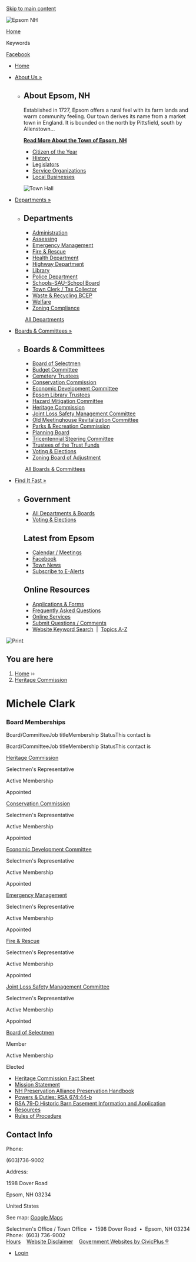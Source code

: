 [Skip to main content](https://www.epsomnh.org/people/michele-clark/)

![Epsom NH](https://www.epsomnh.gov/sites/all/themes/custom/sites/epsomnh/vts_epsomnh/logo.png)

[Home](https://www.epsomnh.gov)

Keywords

[Facebook](https://www.facebook.com/epsomnh.org)

- [Home](https://www.epsomnh.org)
- [About Us »](https://www.epsomnh.org/about-us)
  
  - ## About Epsom, NH
    
    Established in 1727, Epsom offers a rural feel with its farm lands and warm community feeling. Our town derives its name from a market town in England. It is bounded on the north by Pittsfield, south by Allenstown...
    
    [**Read More About the Town of Epsom, NH**](https://www.epsomnh.gov/about-us)
    
    - [Citizen of the Year](https://www.epsomnh.org/about-us/pages/citizen-year)
    - [History](https://www.epsomnh.gov/about-us/pages/history)
    - [Legislators](https://www.epsomnh.gov/about-us/links/legislators)
    - [Service Organizations](https://www.epsomnh.gov/about-us/pages/service-organizations)
    - [Local Businesses](https://www.epsomnh.org/about-us/pages/local-businesses)
    
    ![Town Hall](https://www.epsomnh.gov/sites/g/files/vyhlif4396/f/resize/imce/town_hall_w_flag_1-500x458.jpg)
- [Departments »](https://www.epsomnh.org/departments)
  
  - ## Departments
    
    - [Administration](https://www.epsomnh.org/administration)
    - [Assessing](https://www.epsomnh.org/assessing)
    - [Emergency Management](https://www.epsomnh.org/emergency-management)
    - [Fire &amp; Rescue](https://www.epsomnh.org/fire-rescue)
    
    <!--THE END-->
    
    - [Health Department](https://www.epsomnh.org/health-department)
    - [Highway Department](https://www.epsomnh.org/highway-department)
    - [Library](https://www.epsomnh.org/library)
    - [Police Department](https://www.epsomnh.org/police-department)
    - [Schools-SAU-School Board](https://www.epsomnh.org/schools-sau-school-board)
    
    <!--THE END-->
    
    - [Town Clerk / Tax Collector](https://www.epsomnh.org/town-clerk-tax-collector)
    - [Waste &amp; Recycling BCEP](https://www.epsomnh.org/waste-recycling)
    - [Welfare](https://www.epsomnh.org/welfare)
    - [Zoning Compliance](https://www.epsomnh.org/zoning-compliance)
    
     [All Departments](https://www.epsomnh.org/departments)
- [Boards &amp; Committees »](https://www.epsomnh.org/boards)
  
  - ## Boards &amp; Committees
    
    - [Board of Selectmen](https://www.epsomnh.org/board-selectmen)
    - [Budget Committee](https://www.epsomnh.org/budget-committee)
    - [Cemetery Trustees](https://www.epsomnh.org/cemetery-trustees)
    - [Conservation Commission](https://www.epsomnh.org/conservation-commission)
    - [Economic Development Committee](https://www.epsomnh.org/economic-development-committee)
    
    <!--THE END-->
    
    - [Epsom Library Trustees](https://www.epsomlibrary.com/trustees)
    - [Hazard Mitigation Committee](https://www.epsomnh.org/hazard-mitigation-committee)
    - [Heritage Commission](https://www.epsomnh.org/heritage-commission)
    - [Joint Loss Safety Management Committee](https://www.epsomnh.org/joint-loss-safety-management-committee)
    - [Old Meetinghouse Revitalization Committee](https://www.epsomnh.org/old-meeting-house-revitalization-committee)
    - [Parks &amp; Recreation Commission](https://www.epsomnh.org/parks-recreation-commission)
    
    <!--THE END-->
    
    - [Planning Board](https://www.epsomnh.org/planning-board)
    - [Tricentennial Steering Committee](https://www.epsomnh.org/tricentennial-steering-committee)
    - [Trustees of the Trust Funds](https://www.epsomnh.org/trustees-trust-funds)
    - [Voting &amp; Elections](https://www.epsomnh.org/voting-elections)
    - [Zoning Board of Adjustment](https://www.epsomnh.org/zoning-board-adjustment)
    
     [All Boards &amp; Committees](https://www.epsomnh.org/boards)
- [Find It Fast »](https://www.epsomnh.org/where)
  
  - ## Government
    
    - [All Departments &amp; Boards](https://www.epsomnh.gov/contacts-directory)
    - [Voting &amp; Elections](https://www.epsomnh.gov/voting-elections)
    
    ## Latest from Epsom
    
    - [Calendar / Meetings](https://www.epsomnh.gov/home/links/calendar)
    - [Facebook](https://www.facebook.com/epsomnh.org)
    - [Town News](https://www.epsomnh.gov/node/1/news)
    - [Subscribe to E-Alerts](https://www.epsomnh.gov/subscribe)
    
    ## Online Resources
    
    - [Applications &amp; Forms](https://www.epsomnh.org/files)
    - [Frequently Asked Questions](https://www.epsomnh.gov/faqs)
    - [O](https://www.epsomnh.gov/home/pages/online-services)[nline Services](https://www.epsomnh.org/home/pages/online-services)
    - [Submit Questions / Comments](https://www.epsomnh.gov/home/webforms/questions-comments)
    - [Website Keyword Search](https://www.epsomnh.gov/advanced-search)  |  [Topics A-Z](https://www.epsomnh.gov/where)

![Print](https://www.epsomnh.gov/sites/all/modules/contrib/print/icons/print_icon.png "Print")

## You are here

1. [Home](https://www.epsomnh.org) ››
2. [Heritage Commission](https://www.epsomnh.org/heritage-commission)

# Michele Clark

### Board Memberships

Board/CommitteeJob titleMembership StatusThis contact is

Board/CommitteeJob titleMembership StatusThis contact is

[Heritage Commission](https://www.epsomnh.org/heritage-commission)

Selectmen's Representative

Active Membership

Appointed

[Conservation Commission](https://www.epsomnh.org/conservation-commission)

Selectmen's Representative

Active Membership

Appointed

[Economic Development Committee](https://www.epsomnh.org/economic-development-committee)

Selectmen's Representative

Active Membership

Appointed

[Emergency Management](https://www.epsomnh.org/emergency-management)

Selectmen's Representative

Active Membership

Appointed

[Fire &amp; Rescue](https://www.epsomnh.org/fire-rescue)

Selectmen's Representative

Active Membership

Appointed

[Joint Loss Safety Management Committee](https://www.epsomnh.org/joint-loss-safety-management-committee)

Selectmen's Representative

Active Membership

Appointed

[Board of Selectmen](https://www.epsomnh.org/board-selectmen)

Member

Active Membership

Elected

- [Heritage Commission Fact Sheet](https://www.epsomnh.org/heritage-commission/files/heritage-commission-fact-sheet)
- [Mission Statement](https://www.epsomnh.org/heritage-commission/files/mission-statement-1)
- [NH Preservation Alliance Preservation Handbook](https://www.epsomnh.org/heritage-commission/files/nh-preservation-alliance-preservation-handbook)
- [Powers &amp; Duties: RSA 674:44-b](https://www.epsomnh.org/heritage-commission/files/powers-duties-rsa-67444-b)
- [RSA 79-D Historic Barn Easement Information and Application](https://www.epsomnh.org/heritage-commission/pages/rsa-79-d-historic-barn-easement-information-and-application)
- [Resources](https://www.epsomnh.org/heritage-commission/pages/resources)
- [Rules of Procedure](https://www.epsomnh.org/heritage-commission/pages/rules-procedure)

## Contact Info

Phone:

(603)736-9002

Address:

1598 Dover Road

Epsom, NH 03234

United States

See map: [Google Maps](https://maps.google.com/?q=1598%20Dover%20Road%2C%20Epsom%2C%20NH%2C%2003234%2C%20us)

Selectmen's Office / Town Office  •  1598 Dover Road  •  Epsom, NH 03234  
Phone:  (603) 736-9002  
[Hours](https://www.epsomnh.gov/home/pages/hours)    [Website Disclaimer](https://www.epsomnh.gov/home/pages/website-disclaimer)    [Government Websites by CivicPlus ®](https://www.civicplus.com)

- [Login](https://www.epsomnh.org/user/login?current=node%2F26156)